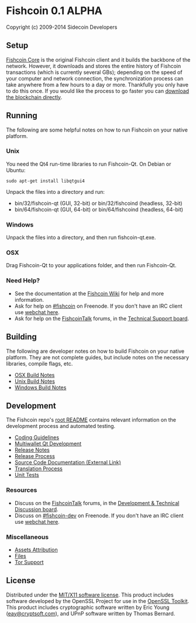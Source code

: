 Fishcoin 0.1 ALPHA
=====================

Copyright (c) 2009-2014 Sidecoin Developers


Setup
---------------------
[Fishcoin Core](http://fishcoin.org/en/download) is the original Fishcoin client and it builds the backbone of the network. However, it downloads and stores the entire history of Fishcoin transactions (which is currently several GBs); depending on the speed of your computer and network connection, the synchronization process can take anywhere from a few hours to a day or more. Thankfully you only have to do this once. If you would like the process to go faster you can [download the blockchain directly](https://fishcointalk.org/index.php?topic=145386.0).

Running
---------------------
The following are some helpful notes on how to run Fishcoin on your native platform. 

### Unix

You need the Qt4 run-time libraries to run Fishcoin-Qt. On Debian or Ubuntu:

	sudo apt-get install libqtgui4

Unpack the files into a directory and run:

- bin/32/fishcoin-qt (GUI, 32-bit) or bin/32/fishcoind (headless, 32-bit)
- bin/64/fishcoin-qt (GUI, 64-bit) or bin/64/fishcoind (headless, 64-bit)



### Windows

Unpack the files into a directory, and then run fishcoin-qt.exe.

### OSX

Drag Fishcoin-Qt to your applications folder, and then run Fishcoin-Qt.

### Need Help?

* See the documentation at the [Fishcoin Wiki](https://en.fishcoin.it/wiki/Main_Page)
for help and more information.
* Ask for help on [#fishcoin](http://webchat.freenode.net?channels=fishcoin) on Freenode. If you don't have an IRC client use [webchat here](http://webchat.freenode.net?channels=fishcoin).
* Ask for help on the [FishcoinTalk](https://fishcointalk.org/) forums, in the [Technical Support board](https://fishcointalk.org/index.php?board=4.0).

Building
---------------------
The following are developer notes on how to build Fishcoin on your native platform. They are not complete guides, but include notes on the necessary libraries, compile flags, etc.

- [OSX Build Notes](build-osx.md)
- [Unix Build Notes](build-unix.md)
- [Windows Build Notes](build-msw.md)

Development
---------------------
The Fishcoin repo's [root README](https://github.com/fishcoin/fishcoin/blob/master/README.md) contains relevant information on the development process and automated testing.

- [Coding Guidelines](coding.md)
- [Multiwallet Qt Development](multiwallet-qt.md)
- [Release Notes](release-notes.md)
- [Release Process](release-process.md)
- [Source Code Documentation (External Link)](https://dev.visucore.com/fishcoin/doxygen/)
- [Translation Process](translation_process.md)
- [Unit Tests](unit-tests.md)

### Resources
* Discuss on the [FishcoinTalk](https://fishcointalk.org/) forums, in the [Development & Technical Discussion board](https://fishcointalk.org/index.php?board=6.0).
* Discuss on [#fishcoin-dev](http://webchat.freenode.net/?channels=fishcoin) on Freenode. If you don't have an IRC client use [webchat here](http://webchat.freenode.net/?channels=fishcoin-dev).

### Miscellaneous
- [Assets Attribution](assets-attribution.md)
- [Files](files.md)
- [Tor Support](tor.md)

License
---------------------
Distributed under the [MIT/X11 software license](http://www.opensource.org/licenses/mit-license.php).
This product includes software developed by the OpenSSL Project for use in the [OpenSSL Toolkit](http://www.openssl.org/). This product includes
cryptographic software written by Eric Young ([eay@cryptsoft.com](mailto:eay@cryptsoft.com)), and UPnP software written by Thomas Bernard.
